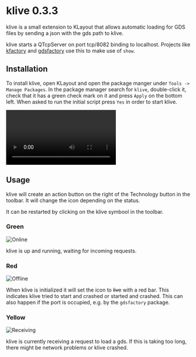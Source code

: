 # klive 0.3.3

klive is a small extension to KLayout that allows automatic loading for GDS files by sending a json with the gds path to klive.

klive starts a QTcpServer on port tcp/8082 binding to localhost. Projects like [kfactory](https://github.com/gdsfactory/kfactory) and
[gdsfactory](https://github.com/gdsfactory/gdsfactory) use this to make use of `show`.

## Installation

To install klive, open KLayout and open the package manger under `Tools -> Manage Packages`. In the package manager search for `klive`,
double-click it, check that it has a green check mark on it and press `Apply` on the bottom left. When asked to run the initial script press
`Yes` in order to start klive. 

![type:video](_static/klive.webm "klive installation")

## Usage

klive will create an action button on the right of the Technology button in the toolbar. It will change the icon depending on the status.

It can be restarted by clicking on the klive symbool in the toolbar.

### Green

![Online](_static/Klive.png)

klive is up and running, waiting for incoming requests.

### Red

![Offline](_static/Koff.png)

When klive is initialized it will set the icon to ~~live~~ with a red bar. This indicates klive tried to start and crashed or started and crashed.
This can also happen if the port is occupied, e.g. by the `gdsfactory` package.

### Yellow

![Receiving](_static/Krecv.png)

klive is currently receiving a request to load a gds. If this is taking too long, there might be network problems or klive crashed.
